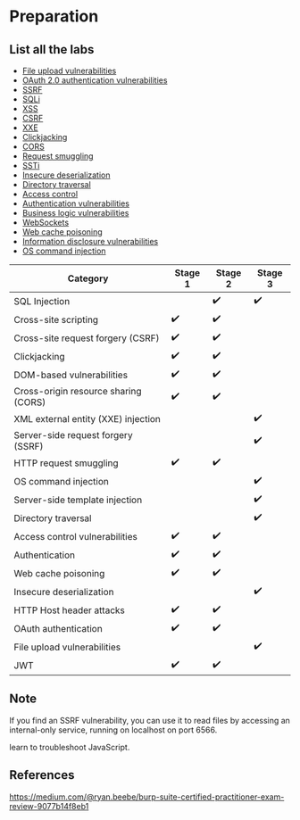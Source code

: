 # Preparation

## List all the labs

- [File upload vulnerabilities](./../File%20upload%20vulnerabilities/)
- [OAuth 2.0 authentication vulnerabilities](./../OAuth%202.0%20authentication%20vulnerabilities/)
- [SSRF](./../Server-side%20request%20forgery%20(SSRF)/)
- [SQLi](./../SQL%20injection/)
- [XSS](./../Cross-site%20scripting/)
- [CSRF](./../Cross-site%20request%20forgery%20(CSRF)/)
- [XXE](./../XXE%20injection/)
- [Clickjacking](./../Clickjacking/)
- [CORS](./../CORS/)
- [Request smuggling](./../Request%20smuggling/)
- [SSTi](./../Server-side%20template%20injection/)
- [Insecure deserialization](./../Insecure%20deserialization/)
- [Directory traversal](./../Directory%20traversal/)
- [Access control](./../Access%20control/)
- [Authentication vulnerabilities](./../Authentication%20Vulnerabilities/)
- [Business logic vulnerabilities](./../Business%20logic%20vulnerabilities/)
- [WebSockets](./../WebSockets/)
- [Web cache poisoning](./../Web%20cache%20poisoning/)
- [Information disclosure vulnerabilities](./../Information%20disclosure%20vulnerabilities/)
- [OS command injection](./../OS%20command%20injection/)

| Category | Stage 1 | Stage 2 | Stage 3 |
| --- | --- | --- | --- |
| SQL Injection |     | ✔️  | ✔️  |
| Cross-site scripting | ✔️  | ✔️  |     |
| Cross-site request forgery (CSRF) | ✔️  | ✔️  |     |
| Clickjacking | ✔️  | ✔️  |     |
| DOM-based vulnerabilities | ✔️  | ✔️  |     |
| Cross-origin resource sharing (CORS) | ✔️  | ✔️  |     |
| XML external entity (XXE) injection |     |     | ✔️  |
| Server-side request forgery (SSRF) |     |     | ✔️  |
| HTTP request smuggling | ✔️  | ✔️  |     |
| OS command injection |     |     | ✔️  |
| Server-side template injection |     |     | ✔️  |
| Directory traversal |     |     | ✔️  |
| Access control vulnerabilities | ✔️  | ✔️  |     |
| Authentication | ✔️  | ✔️  |     |
| Web cache poisoning | ✔️  | ✔️  |     |
| Insecure deserialization |     |     | ✔️  |
| HTTP Host header attacks | ✔️  | ✔️  |     |
| OAuth authentication | ✔️  | ✔️  |     |
| File upload vulnerabilities |     |     | ✔️  |
| JWT | ✔️  | ✔️  |

## Note

If you find an SSRF vulnerability, you can use it to read files by accessing an internal-only service, running on localhost on port 6566.

learn to troubleshoot JavaScript.

## References

<https://medium.com/@ryan.beebe/burp-suite-certified-practitioner-exam-review-9077b14f8eb1>
